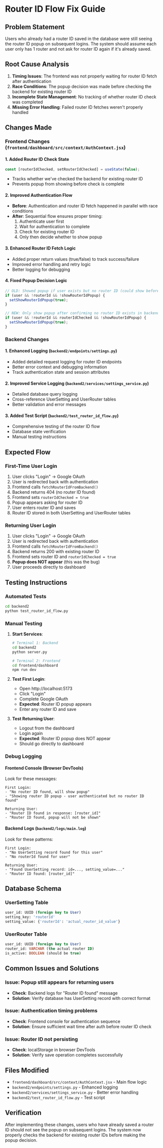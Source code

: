 # Router ID Flow Fix Guide

## Problem Statement
Users who already had a router ID saved in the database were still seeing the router ID popup on subsequent logins. The system should assume each user only has 1 router and not ask for router ID again if it's already saved.

## Root Cause Analysis
1. **Timing Issues**: The frontend was not properly waiting for router ID fetch after authentication
2. **Race Conditions**: The popup decision was made before checking the backend for existing router ID
3. **Incomplete State Management**: No tracking of whether router ID check was completed
4. **Missing Error Handling**: Failed router ID fetches weren't properly handled

## Changes Made

### Frontend Changes (`frontend/dashboard/src/context/AuthContext.jsx`)

#### 1. Added Router ID Check State
```javascript
const [routerIdChecked, setRouterIdChecked] = useState(false);
```
- Tracks whether we've checked the backend for existing router ID
- Prevents popup from showing before check is complete

#### 2. Improved Authentication Flow
- **Before**: Authentication and router ID fetch happened in parallel with race conditions
- **After**: Sequential flow ensures proper timing:
  1. Authenticate user first
  2. Wait for authentication to complete
  3. Check for existing router ID
  4. Only then decide whether to show popup

#### 3. Enhanced Router ID Fetch Logic
- Added proper return values (true/false) to track success/failure
- Improved error handling and retry logic
- Better logging for debugging

#### 4. Fixed Popup Decision Logic
```javascript
// OLD: Showed popup if user exists but no router ID (could show before check)
if (user && !routerId && !showRouterIdPopup) {
  setShowRouterIdPopup(true);
}

// NEW: Only show popup after confirming no router ID exists in backend
if (user && !routerId && routerIdChecked && !showRouterIdPopup) {
  setShowRouterIdPopup(true);
}
```

### Backend Changes

#### 1. Enhanced Logging (`backend2/endpoints/settings.py`)
- Added detailed request logging for router ID endpoints
- Better error context and debugging information
- Track authentication state and session attributes

#### 2. Improved Service Logging (`backend2/services/settings_service.py`)
- Detailed database query logging
- Cross-reference UserSetting and UserRouter tables
- Better validation and error messages

#### 3. Added Test Script (`backend2/test_router_id_flow.py`)
- Comprehensive testing of the router ID flow
- Database state verification
- Manual testing instructions

## Expected Flow

### First-Time User Login
1. User clicks "Login" → Google OAuth
2. User is redirected back with authentication
3. Frontend calls `fetchRouterIdFromBackend()`
4. Backend returns 404 (no router ID found)
5. Frontend sets `routerIdChecked = true`
6. Popup appears asking for router ID
7. User enters router ID and saves
8. Router ID stored in both UserSetting and UserRouter tables

### Returning User Login
1. User clicks "Login" → Google OAuth
2. User is redirected back with authentication
3. Frontend calls `fetchRouterIdFromBackend()`
4. Backend returns 200 with existing router ID
5. Frontend sets router ID and `routerIdChecked = true`
6. **Popup does NOT appear** (this was the bug)
7. User proceeds directly to dashboard

## Testing Instructions

### Automated Tests
```bash
cd backend2
python test_router_id_flow.py
```

### Manual Testing
1. **Start Services**:
   ```bash
   # Terminal 1: Backend
   cd backend2
   python server.py
   
   # Terminal 2: Frontend
   cd frontend/dashboard
   npm run dev
   ```

2. **Test First Login**:
   - Open http://localhost:5173
   - Click "Login"
   - Complete Google OAuth
   - **Expected**: Router ID popup appears
   - Enter any router ID and save

3. **Test Returning User**:
   - Logout from the dashboard
   - Login again
   - **Expected**: Router ID popup does NOT appear
   - Should go directly to dashboard

### Debug Logging

#### Frontend Console (Browser DevTools)
Look for these messages:
```
First Login:
- "No router ID found, will show popup"
- "Showing router ID popup - user authenticated but no router ID found"

Returning User:
- "Router ID found in response: [router_id]"
- "Router ID found, popup will not be shown"
```

#### Backend Logs (`backend2/logs/main.log`)
Look for these patterns:
```
First Login:
- "No UserSetting record found for this user"
- "No routerId found for user"

Returning User:
- "Found UserSetting record: id=..., setting_value=..."
- "Router ID found: [router_id]"
```

## Database Schema

### UserSetting Table
```sql
user_id: UUID (foreign key to User)
setting_key: 'routerId'
setting_value: {'routerId': 'actual_router_id_value'}
```

### UserRouter Table
```sql
user_id: UUID (foreign key to User)
router_id: VARCHAR (the actual router ID)
is_active: BOOLEAN (should be true)
```

## Common Issues and Solutions

### Issue: Popup still appears for returning users
- **Check**: Backend logs for "Router ID found" message
- **Solution**: Verify database has UserSetting record with correct format

### Issue: Authentication timing problems
- **Check**: Frontend console for authentication sequence
- **Solution**: Ensure sufficient wait time after auth before router ID check

### Issue: Router ID not persisting
- **Check**: localStorage in browser DevTools
- **Solution**: Verify save operation completes successfully

## Files Modified
- `frontend/dashboard/src/context/AuthContext.jsx` - Main flow logic
- `backend2/endpoints/settings.py` - Enhanced logging
- `backend2/services/settings_service.py` - Better error handling
- `backend2/test_router_id_flow.py` - Test script

## Verification
After implementing these changes, users who have already saved a router ID should not see the popup on subsequent logins. The system now properly checks the backend for existing router IDs before making the popup decision. 